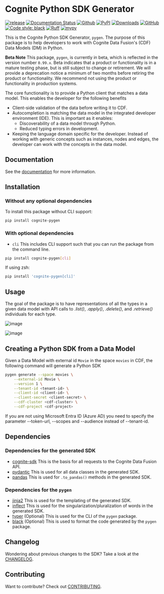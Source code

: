 Cognite Python SDK Generator
==========================

[![release](https://img.shields.io/github/actions/workflow/status/cognitedata/pygen/release.yaml?style=for-the-badge)](https://github.com/cognitedata/pygen/actions/workflows/release.yaml)
[![Documentation Status](https://readthedocs.com/projects/cognite-pygen/badge/?version=latest&style=for-the-badge)](https://cognite-pygen.readthedocs-hosted.com/en/latest/?badge=latest)
[![Github](https://shields.io/badge/github-cognite/pygen-green?logo=github&style=for-the-badge)](https://github.com/cognitedata/pygen)
[![PyPI](https://img.shields.io/pypi/v/cognite-pygen?style=for-the-badge)](https://pypi.org/project/cognite-pygen/)
[![Downloads](https://img.shields.io/pypi/dm/cognite-pygen?style=for-the-badge)](https://pypistats.org/packages/cognite-pygen)
[![GitHub](https://img.shields.io/github/license/cognitedata/pygen?style=for-the-badge)](https://github.com/cognitedata/pygen/blob/master/LICENSE)
[![Code style: black](https://img.shields.io/badge/code%20style-black-000000.svg?style=for-the-badge)](https://github.com/ambv/black)
[![Ruff](https://img.shields.io/endpoint?url=https://raw.githubusercontent.com/astral-sh/ruff/main/assets/badge/v2.json&style=for-the-badge)](https://github.com/astral-sh/ruff)
[![mypy](https://img.shields.io/badge/mypy-checked-000000.svg?style=for-the-badge&color=blue)](http://mypy-lang.org)

This is the Cognite Python SDK Generator, `pygen`. The purpose of this package is to help developers to
work with Cognite Data Fusion's (CDF) Data Models (DM) in Python.

**Beta Note** This package, `pygen`, is currently in beta, which is reflected in the version number `0.99.x`. Beta
indicates that a product or functionality is in a mature testing phase, but is still subject to change or retirement.
We will provide a deprecation notice a minimum of two months before retiring the product or functionality. We recommend
not using the product or functionality in production systems.

The core functionality is to provide a Python client that matches a data model. This enables the developer for the following
benefits

* Client-side validation of the data before writing it to CDF.
* Autocompletion is matching the data model in the integrated developer environment (IDE). This is important as it enables:
  * Discoverability of a data model through Python.
  * Reduced typing errors in development.
* Keeping the language domain specific for the developer. Instead of working with generic concepts such as instances,
  nodes and edges, the developer can work with the concepts in the data model.

## Documentation

See the [documentation](https://cognite-pygen.readthedocs-hosted.com/en/latest/) for more information.

## Installation

### Without any optional dependencies

To install this package without CLI support:
```bash
pip install cognite-pygen
```

### With optional dependencies

* `cli` This includes CLI support such that you can run the package from the command line.

```bash
pip install cognite-pygen[cli]
```
If using zsh:
```bash
pip install 'cognite-pygen[cli]'
```

## Usage

The goal of the package is to have representations of all the types in a given data model with API calls to *.list()*,
*.apply()*, *.delete()*, and *.retrieve()* individuals for each type.

![image](https://github.com/cognitedata/pygen/assets/60234212/b9942595-424c-4c5e-8a9c-37a43e0a5a7c)

![image](https://github.com/cognitedata/pygen/assets/60234212/70a5f6b0-cec0-4178-93e1-4f9902658638)


## Creating a Python SDK from a Data Model

Given a Data Model with external id `Movie` in the space `movies` in CDF, the following command will generate a Python SDK
```bash
pygen generate --space movies \
    --external-id Movie \
    --version 1 \
    --tenant-id <tenant-id> \
    --client-id <client-id> \
    --client-secret <client-secret> \
    --cdf-cluster <cdf-cluster> \
    --cdf-project <cdf-project>
```

If you are not using Microsoft Entra ID (Azure AD) you need to specify the parameter --token-url, --scopes and --audience instead of --tenant-id.

## Dependencies

### Dependencies for the generated SDK

* [cognite-sdk](https://cognite-sdk-python.readthedocs-hosted.com/en/latest/) This is the basis for all requests to the Cognite Data Fusion API.
* [pydantic](https://docs.pydantic.dev/latest/) This is used for all data classes in the generated SDK.
* [pandas](https://pandas.pydata.org/docs/) This is used for `.to_pandas()` methods in the generated SDK.

### Dependencies for the `pygen`

* [jinja2](https://jinja.palletsprojects.com/en/3.1.x/) This is used for the templating of the generated SDK.
* [inflect](https://pypi.org/project/inflect/) This is used for the singularization/pluralization of words in the generated SDK.
* [typer](https://typer.tiangolo.com/) (Optional) This is used for the CLI of the `pygen` package.
* [black](https://pypi.org/project/black/) (Optional) This is used to format the code generated by the `pygen` package.


## Changelog
Wondering about previous changes to the SDK? Take a look at the [CHANGELOG](https://github.com/cognitedata/pygen/blob/master/docs/CHANGELOG.md).

## Contributing
Want to contribute? Check out [CONTRIBUTING](https://github.com/cognitedata/pygen/blob/master/CONTRIBUTING.md).
